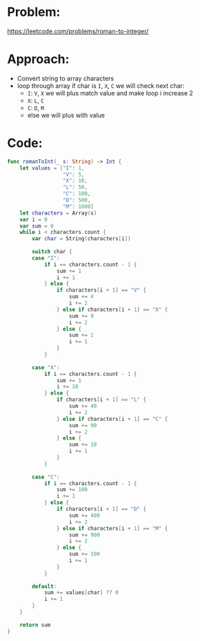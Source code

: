 # Problem:
https://leetcode.com/problems/roman-to-integer/

# Approach:

- Convert string to array characters
- loop through array if char is `I`, `X`, `C` we will check next char:
	- `I`: `V`, `X` we will plus match value and make loop i increase 2
	- `X`: `L`, `C`
	- `C`: `D`, `M`
	- else we will plus with value 

# Code:

```Swift
func romanToInt(_ s: String) -> Int {
    let values = ["I": 1,
                  "V": 5,
                  "X": 10,
                  "L": 50,
                  "C": 100,
                  "D": 500,
                  "M": 1000]
    let characters = Array(s)
    var i = 0
    var sum = 0
    while i < characters.count {
        var char = String(characters[i])
        
        switch char {
        case "I":
            if i == characters.count - 1 {
                sum += 1
                i += 1
            } else {
                if characters[i + 1] == "V" {
                    sum += 4
                    i += 2
                } else if characters[i + 1] == "X" {
                    sum += 9
                    i += 2
                } else {
                    sum += 1
                    i += 1
                }
            }
            
        case "X":
            if i == characters.count - 1 {
                sum += 1
                i += 10
            } else {
                if characters[i + 1] == "L" {
                    sum += 40
                    i += 2
                } else if characters[i + 1] == "C" {
                    sum += 90
                    i += 2
                } else {
                    sum += 10
                    i += 1
                }
            }
            
        case "C":
            if i == characters.count - 1 {
                sum += 100
                i += 1
            } else {
                if characters[i + 1] == "D" {
                    sum += 400
                    i += 2
                } else if characters[i + 1] == "M" {
                    sum += 900
                    i += 2
                } else {
                    sum += 100
                    i += 1
                }
            }
            
        default:
            sum += values[char] ?? 0
            i += 1
        }
    }
    
    return sum
}
```
